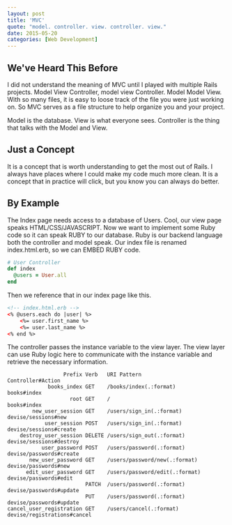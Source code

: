 ```yaml
---
layout: post
title: 'MVC'
quote: "model. controller. view. controller. view."
date: 2015-05-20
categories: [Web Development]
---
```


## We've Heard This Before

I did not understand the meaning of MVC until I played with multiple Rails projects. Model View Controller, model view Controller. Model Model View. With so many files, it is easy to loose track of the file you were just working on. So MVC serves as a file structure to help organize you and your project.

Model is the database. View is what everyone sees. Controller is the thing that talks with the Model and View.

## Just a Concept
It is a concept that is worth understanding to get the most out of Rails. I always have places where I could make my code much more clean. It is a concept that in practice will click, but you know you can always do better.

## By Example
The Index page needs access to a database of Users. Cool, our view page speaks HTML/CSS/JAVASCRIPT. Now we want to implement some Ruby code so it can speak RUBY to our database. Ruby is our backend language both the controller and model speak. Our index file is renamed index.html.erb, so we can EMBED RUBY code.

```ruby
# User Controller
def index
  @users = User.all
end
```

Then we reference that in our index page like this.

```html
<!-- index.html.erb -->
<% @users.each do |user| %>
    <%= user.first_name %>
    <%= user.last_name %>
<% end %>
```

The controller passes the instance variable to the view layer. The view layer can use Ruby logic here to communicate with the instance variable and retrieve the necessary information.





```shell
                  Prefix Verb   URI Pattern                        Controller#Action
             books_index GET    /books/index(.:format)             books#index
                    root GET    /                                  books#index
        new_user_session GET    /users/sign_in(.:format)           devise/sessions#new
            user_session POST   /users/sign_in(.:format)           devise/sessions#create
    destroy_user_session DELETE /users/sign_out(.:format)          devise/sessions#destroy
           user_password POST   /users/password(.:format)          devise/passwords#create
       new_user_password GET    /users/password/new(.:format)      devise/passwords#new
      edit_user_password GET    /users/password/edit(.:format)     devise/passwords#edit
                         PATCH  /users/password(.:format)          devise/passwords#update
                         PUT    /users/password(.:format)          devise/passwords#update
cancel_user_registration GET    /users/cancel(.:format)            devise/registrations#cancel
```

